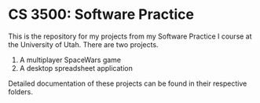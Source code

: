 # CS 3500: Software Practice

This is the repository for my projects from my Software Practice I course at the University of Utah.
There are two projects. 

1. A multiplayer SpaceWars game
2. A desktop spreadsheet application

Detailed documentation of these projects can be found in their respective folders.  

